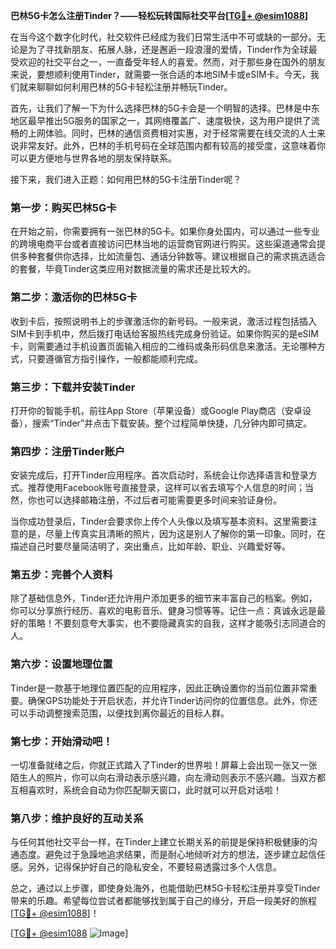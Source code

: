 **巴林5G卡怎么注册Tinder？——轻松玩转国际社交平台[[TG💪+ @esim1088](https://t.me/s/esim1088)]**

在当今这个数字化时代，社交软件已经成为我们日常生活中不可或缺的一部分。无论是为了寻找新朋友、拓展人脉，还是邂逅一段浪漫的爱情，Tinder作为全球最受欢迎的社交平台之一，一直备受年轻人的喜爱。然而，对于那些身在国外的朋友来说，要想顺利使用Tinder，就需要一张合适的本地SIM卡或eSIM卡。今天，我们就来聊聊如何利用巴林的5G卡轻松注册并畅玩Tinder。

首先，让我们了解一下为什么选择巴林的5G卡会是一个明智的选择。巴林是中东地区最早推出5G服务的国家之一，其网络覆盖广、速度极快，这为用户提供了流畅的上网体验。同时，巴林的通信资费相对实惠，对于经常需要在线交流的人士来说非常友好。此外，巴林的手机号码在全球范围内都有较高的接受度，这意味着你可以更方便地与世界各地的朋友保持联系。

接下来，我们进入正题：如何用巴林的5G卡注册Tinder呢？

### **第一步：购买巴林5G卡**
在开始之前，你需要拥有一张巴林的5G卡。如果你身处国内，可以通过一些专业的跨境电商平台或者直接访问巴林当地的运营商官网进行购买。这些渠道通常会提供多种套餐供你选择，比如流量包、通话分钟数等。建议根据自己的需求挑选适合的套餐，毕竟Tinder这类应用对数据流量的需求还是比较大的。

### **第二步：激活你的巴林5G卡**
收到卡后，按照说明书上的步骤激活你的新号码。一般来说，激活过程包括插入SIM卡到手机中，然后拨打电话给客服热线完成身份验证。如果你购买的是eSIM卡，则需要通过手机设置页面输入相应的二维码或条形码信息来激活。无论哪种方式，只要遵循官方指引操作，一般都能顺利完成。

### **第三步：下载并安装Tinder**
打开你的智能手机，前往App Store（苹果设备）或Google Play商店（安卓设备），搜索“Tinder”并点击下载安装。整个过程简单快捷，几分钟内即可搞定。

### **第四步：注册Tinder账户**
安装完成后，打开Tinder应用程序。首次启动时，系统会让你选择语言和登录方式。推荐使用Facebook账号直接登录，这样可以省去填写个人信息的时间；当然，你也可以选择邮箱注册，不过后者可能需要更多时间来验证身份。

当你成功登录后，Tinder会要求你上传个人头像以及填写基本资料。这里需要注意的是，尽量上传真实且清晰的照片，因为这是别人了解你的第一印象。同时，在描述自己时要尽量简洁明了，突出重点，比如年龄、职业、兴趣爱好等。

### **第五步：完善个人资料**
除了基础信息外，Tinder还允许用户添加更多的细节来丰富自己的档案。例如，你可以分享旅行经历、喜欢的电影音乐、健身习惯等等。记住一点：真诚永远是最好的策略！不要刻意夸大事实，也不要隐藏真实的自我，这样才能吸引志同道合的人。

### **第六步：设置地理位置**
Tinder是一款基于地理位置匹配的应用程序，因此正确设置你的当前位置非常重要。确保GPS功能处于开启状态，并允许Tinder访问你的位置信息。此外，你还可以手动调整搜索范围，以便找到离你最近的目标人群。

### **第七步：开始滑动吧！**
一切准备就绪之后，你就正式踏入了Tinder的世界啦！屏幕上会出现一张又一张陌生人的照片，你可以向右滑动表示感兴趣，向左滑动则表示不感兴趣。当双方都互相喜欢时，系统会自动为你匹配聊天窗口，此时就可以开启对话啦！

### **第八步：维护良好的互动关系**
与任何其他社交平台一样，在Tinder上建立长期关系的前提是保持积极健康的沟通态度。避免过于急躁地追求结果，而是耐心地倾听对方的想法，逐步建立起信任感。另外，记得保护好自己的隐私安全，不要轻易透露过多个人信息。

总之，通过以上步骤，即使身处海外，也能借助巴林5G卡轻松注册并享受Tinder带来的乐趣。希望每位尝试者都能够找到属于自己的缘分，开启一段美好的旅程[[TG💪+ @esim1088](https://t.me/s/esim1088)]！

[[TG💪+ @esim1088](https://t.me/s/esim1088) ![Image](https://i.postimg.cc/4NQfJmqS/Snipaste-2025-05-13-00-14-12.png)]